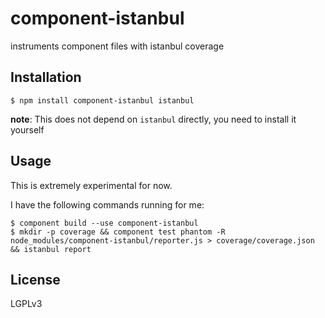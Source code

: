 # component-istanbul

instruments component files with istanbul coverage

## Installation

    $ npm install component-istanbul istanbul

**note**: This does not depend on `istanbul` directly, you need to install it yourself

## Usage

This is extremely experimental for now.

I have the following commands running for me:

    $ component build --use component-istanbul
    $ mkdir -p coverage && component test phantom -R node_modules/component-istanbul/reporter.js > coverage/coverage.json && istanbul report

## License

  LGPLv3


